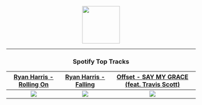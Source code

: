 <p align="center">
  <a href="https://www.tobiasmichael.de">
    <img src="https://tobiasmichael.de/assets/logo.gif" width="100" height="100"/>
  </a>
</p>

---

<h3 align="center">Spotify Top Tracks</h3>

[Ryan Harris - Rolling On](https://open.spotify.com/track/5QZHOS6ipp8liMXtvzIscD)|[Ryan Harris - Falling](https://open.spotify.com/track/1D2bwibwzhgdtd4XOEay8Y)|[Offset - SAY MY GRACE (feat. Travis Scott)](https://open.spotify.com/track/0ehWnMVmks5b25ZjFkFSop)
:---:|:----:|:----:
<img src="https://i.scdn.co/image/ab67616d00001e025a0c300c766f6fb9d574e863"/>|<img src="https://i.scdn.co/image/ab67616d00001e028b2c15749ae1935d236a32a6"/>|<img src="https://i.scdn.co/image/ab67616d00001e0246e6e03db05d25f493b57656"/>